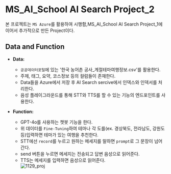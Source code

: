 # MS_AI_School AI Search Project_2
본 프로젝트는 `MS Azure`를 활용하여 시행함,MS_AI_School AI Search Project_1에 이어서 추가적으로 만든 Project이다. <br>

## Data and Function
- **Data:**
  - `공공데이터포털`에 있는 '한국 농어촌 공사_계절테마여행정보.csv'를 활용한다.
  -  주제, 태그, 요약, 코스정보 등의 컬럼들이 존재한다.
  -  Data들을 Azure에서 저장 후 AI Search sercive에서 인덱스와 인덱서를 처리한다.
  -  음성 플레이그라운드를 통해 STT와 TTS를 할 수 있는 기능의 엔드포인트를 사용한다.
    
- **Function:**
  - GPT-4o를 사용하는 챗봇 기능을 한다.
  - 위 데이터를 `Fine-Tuning`하여 테마나 각 도를(ex. 경상북도, 전라남도, 강원도 등)입력하면 테마가 있는 여행을 추천한다.
  - STT에선 `record`를 누르고 원하는 메세지를 말하면 `prompt`로 그 문장이 넘어간다.
  - send 버튼을 누르면 메세지는 전송되고 답변 음성으로 읽어준다.
  - TTS는 메세지를 입력하면 음성으로 읽어준다.<br>
![1129_proj](https://github.com/user-attachments/assets/a4f4d56a-2a02-40c5-b70f-f8b197cf8146)


